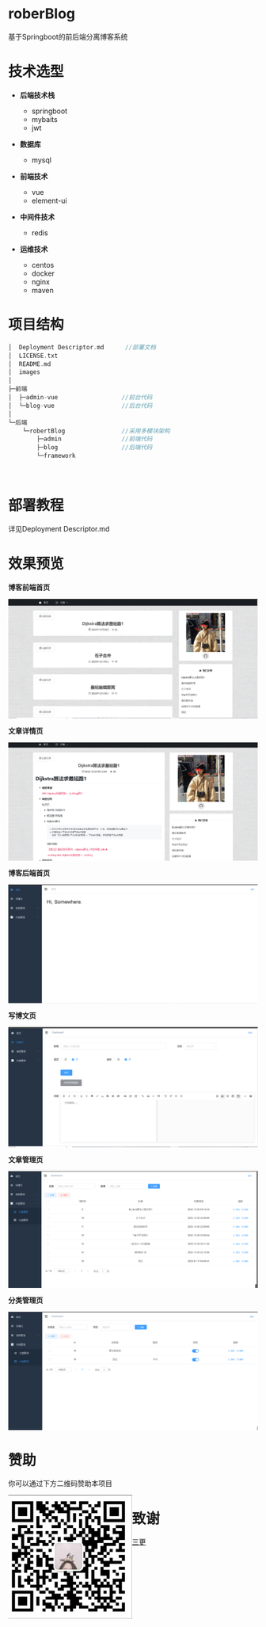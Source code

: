 # roberBlog

基于Springboot的前后端分离博客系统

# 技术选型

- **后端技术栈**
  - springboot
  - mybaits
  - jwt

- **数据库**
  - mysql
- **前端技术**
  - vue
  - element-ui
- **中间件技术**
  - redis
- **运维技术**
  - centos
  - docker
  - nginx
  - maven

#  项目结构

```c++
│  Deployment Descriptor.md      //部署文档
│  LICENSE.txt   
│  README.md 
│  images
│   
├─前端
│  ├─admin-vue                  //前台代码         
│  └─blog-vue                   //后台代码
│                  
└─后端
    └─robertBlog                //采用多模块架构  
        ├─admin                 //前端代码
        ├─blog                  //后端代码
        └─framework
```

​        

# 部署教程

详见Deployment Descriptor.md

# 效果预览

**博客前端首页**

<img src="images/front-end-index.png" alt="图片名称" align=center />

**文章详情页**

<img src="images/front-end-articleDetail.png" alt="图片名称" align=center />

**博客后端首页**

<img src="images/back-end-index.png" alt="图片名称" align=center />

**写博文页**

<img src="images/back-end-write.png" alt="图片名称" align=center />

**文章管理页**

<img src="images/back-end-articleManage.png" alt="图片名称" align=center />

**分类管理页**

<img src="images/back-end-LabelManage.png" alt="图片名称" align=center />

# 赞助

你可以通过下方二维码赞助本项目

<img src="images/QRcode.png" alt="图片名称" width = "250" height = "250" align=left />

# 致谢

[三更](https://www.bilibili.com/video/BV1hq4y1F7zk/?spm_id_from=333.999.0.0&vd_source=136e8a92674100e8373c8cb6bb1e5092)





